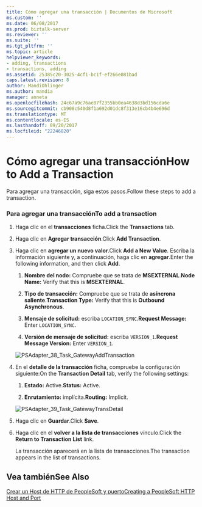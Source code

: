 ```yaml
---
title: Cómo agregar una transacción | Documentos de Microsoft
ms.custom: ''
ms.date: 06/08/2017
ms.prod: biztalk-server
ms.reviewer: ''
ms.suite: ''
ms.tgt_pltfrm: ''
ms.topic: article
helpviewer_keywords:
- adding, transactions
- transactions, adding
ms.assetid: 25385c20-3025-4cf1-bc1f-ef266e081bad
caps.latest.revision: 8
author: MandiOhlinger
ms.author: mandia
manager: anneta
ms.openlocfilehash: 24c67a9c76ae87f2355bb0ea4638d3bd156cda6e
ms.sourcegitcommit: cb908c540d8f1a692d01dc8f313e16cb4b4e696d
ms.translationtype: MT
ms.contentlocale: es-ES
ms.lasthandoff: 09/20/2017
ms.locfileid: "22246820"
---
```

# <a name="how-to-add-a-transaction"></a><span data-ttu-id="da64a-102">Cómo agregar una transacción</span><span class="sxs-lookup"><span data-stu-id="da64a-102">How to Add a Transaction</span></span>
<span data-ttu-id="da64a-103">Para agregar una transacción, siga estos pasos.</span><span class="sxs-lookup"><span data-stu-id="da64a-103">Follow these steps to add a transaction.</span></span>  
  
### <a name="to-add-a-transaction"></a><span data-ttu-id="da64a-104">Para agregar una transacción</span><span class="sxs-lookup"><span data-stu-id="da64a-104">To add a transaction</span></span>  
  
1.  <span data-ttu-id="da64a-105">Haga clic en el **transacciones** ficha.</span><span class="sxs-lookup"><span data-stu-id="da64a-105">Click the **Transactions** tab.</span></span>  
  
2.  <span data-ttu-id="da64a-106">Haga clic en **Agregar transacción**.</span><span class="sxs-lookup"><span data-stu-id="da64a-106">Click **Add Transaction**.</span></span>  
  
3.  <span data-ttu-id="da64a-107">Haga clic en **agregar un nuevo valor**.</span><span class="sxs-lookup"><span data-stu-id="da64a-107">Click **Add a New Value**.</span></span> <span data-ttu-id="da64a-108">Escriba la información siguiente y, a continuación, haga clic en **agregar**.</span><span class="sxs-lookup"><span data-stu-id="da64a-108">Enter the following information, and then click **Add**.</span></span>  
  
    1.  <span data-ttu-id="da64a-109">**Nombre del nodo:** Compruebe que se trata de **MSEXTERNAL**.</span><span class="sxs-lookup"><span data-stu-id="da64a-109">**Node Name:** Verify that this is **MSEXTERNAL**.</span></span>  
  
    2.  <span data-ttu-id="da64a-110">**Tipo de transacción:** Compruebe que se trata de **asíncrona saliente**.</span><span class="sxs-lookup"><span data-stu-id="da64a-110">**Transaction Type:** Verify that this is **Outbound Asynchronous**.</span></span>  
  
    3.  <span data-ttu-id="da64a-111">**Mensaje de solicitud:** escriba `LOCATION_SYNC`.</span><span class="sxs-lookup"><span data-stu-id="da64a-111">**Request Message:** Enter `LOCATION_SYNC`.</span></span>  
  
    4.  <span data-ttu-id="da64a-112">**Versión de mensaje de solicitud:** escriba `VERSION_1`.</span><span class="sxs-lookup"><span data-stu-id="da64a-112">**Request Message Version:** Enter `VERSION_1`.</span></span>  
  
     ![](../core/media/psadapter-38-task-gatewayaddtransaction.gif "PSAdapter_38_Task_GatewayAddTransaction")  
  
4.  <span data-ttu-id="da64a-113">En el **detalle de la transacción** ficha, compruebe la configuración siguiente:</span><span class="sxs-lookup"><span data-stu-id="da64a-113">On the **Transaction Detail** tab, verify the following settings:</span></span>  
  
    1.  <span data-ttu-id="da64a-114">**Estado:** Active.</span><span class="sxs-lookup"><span data-stu-id="da64a-114">**Status:** Active.</span></span>  
  
    2.  <span data-ttu-id="da64a-115">**Enrutamiento:** implícita.</span><span class="sxs-lookup"><span data-stu-id="da64a-115">**Routing:** Implicit.</span></span>  
  
     ![](../core/media/psadapter-39-task-gatewaytransdetail.gif "PSAdapter_39_Task_GatewayTransDetail")  
  
5.  <span data-ttu-id="da64a-116">Haga clic en **Guardar**.</span><span class="sxs-lookup"><span data-stu-id="da64a-116">Click **Save**.</span></span>  
  
6.  <span data-ttu-id="da64a-117">Haga clic en el **volver a la lista de transacciones** vínculo.</span><span class="sxs-lookup"><span data-stu-id="da64a-117">Click the **Return to Transaction List** link.</span></span>  
  
     <span data-ttu-id="da64a-118">La transacción aparecerá en la lista de transacciones.</span><span class="sxs-lookup"><span data-stu-id="da64a-118">The transaction appears in the list of transactions.</span></span>  
  
## <a name="see-also"></a><span data-ttu-id="da64a-119">Vea también</span><span class="sxs-lookup"><span data-stu-id="da64a-119">See Also</span></span>  
 [<span data-ttu-id="da64a-120">Crear un Host de HTTP de PeopleSoft y puerto</span><span class="sxs-lookup"><span data-stu-id="da64a-120">Creating a PeopleSoft HTTP Host and Port</span></span>](../core/creating-a-peoplesoft-http-host-and-port.md)